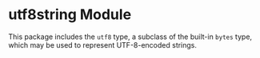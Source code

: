 # utf8string Module

This package includes the `utf8` type, a subclass of the built-in `bytes` type, which may be used to represent UTF-8-encoded strings.

